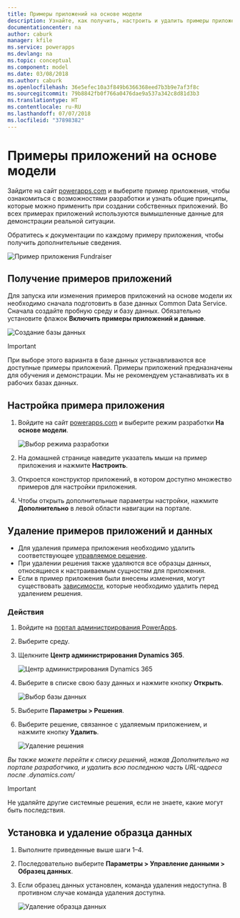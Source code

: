 ```yaml
---
title: Примеры приложений на основе модели
description: Узнайте, как получить, настроить и удалить примеры приложений на основе модели.
documentationcenter: na
author: caburk
manager: kfile
ms.service: powerapps
ms.devlang: na
ms.topic: conceptual
ms.component: model
ms.date: 03/08/2018
ms.author: caburk
ms.openlocfilehash: 36e5efec10a3f849b6366368eed7b3b9e7af3f8c
ms.sourcegitcommit: 79b8842fb0f766a0476dae9a537a342c8d81d3b3
ms.translationtype: HT
ms.contentlocale: ru-RU
ms.lasthandoff: 07/07/2018
ms.locfileid: "37898382"
---
```

# <a name="model-driven-sample-apps"></a>Примеры приложений на основе модели

Зайдите на сайт [powerapps.com](https://powerapps.com) и выберите пример приложения, чтобы ознакомиться с возможностями разработки и узнать общие принципы, которые можно применить при создании собственных приложений. Во всех примерах приложений используются вымышленные данные для демонстрации реальной ситуации. 

Обратитесь к документации по каждому примеру приложения, чтобы получить дополнительные сведения. 

![Пример приложения Fundraiser](media/overview-model-driven-samples/fundraiser-app1.png)


## <a name="get-sample-apps"></a>Получение примеров приложений

Для запуска или изменения примеров приложений на основе модели их необходимо сначала подготовить в базе данных Common Data Service. Сначала создайте пробную среду и базу данных. Обязательно установите флажок **Включить примеры приложений и данные**.

![Создание базы данных](media/overview-model-driven-samples/create-database1.png)


> [!IMPORTANT]
> При выборе этого варианта в базе данных устанавливаются все доступные примеры приложений. Примеры приложений предназначены для обучения и демонстрации. Мы не рекомендуем устанавливать их в рабочих базах данных. 

## <a name="customize-a-sample-app"></a>Настройка примера приложения

1. Войдите на сайт [powerapps.com](https://powerapps.com) и выберите режим разработки **На основе модели**. 

    ![Выбор режима разработки](media/overview-model-driven-samples/choose-design-mode.png)

2. На домашней странице наведите указатель мыши на пример приложения и нажмите **Настроить**.
3. Откроется конструктор приложений, в котором доступно множество примеров для настройки приложения. 
4. Чтобы открыть дополнительные параметры настройки, нажмите **Дополнительно** в левой области навигации на портале.

## <a name="remove-sample-apps-and-data"></a>Удаление примеров приложений и данных 
- Для удаления примера приложения необходимо удалить соответствующее [управляемое решение](https://docs.microsoft.com/dynamics365/customer-engagement/developer/uninstall-delete-solution). 
- При удалении решения также удаляются все образцы данных, относящиеся к настраиваемым сущностям для приложения.
- Если в пример приложения были внесены изменения, могут существовать [зависимости](https://docs.microsoft.com/dynamics365/customer-engagement/developer/dependency-tracking-solution-components), которые необходимо удалить перед удалением решения.

### <a name="steps"></a>Действия
1. Войдите на [портал администрирования PowerApps](https://admin.powerapps.com).

2. Выберите среду.

3. Щелкните **Центр администрирования Dynamics 365**. 

    ![Центр администрирования Dynamics 365](media/overview-model-driven-samples/admin-center.png)

4. Выберите в списке свою базу данных и нажмите кнопку **Открыть**.

    ![Выбор базы данных](media/overview-model-driven-samples/select-database.png)

5. Выберите **Параметры > Решения**.

6. Выберите решение, связанное с удаляемым приложением, и нажмите кнопку **Удалить**.

    ![Удаление решения](media/overview-model-driven-samples/delete-solution.png)

<em>Вы также можете перейти к списку решений, нажав **Дополнительно</em>* на портале разработчика, и удалить всю последнюю часть URL-адреса после .dynamics.com/*

> [!IMPORTANT]
> Не удаляйте другие системные решения, если не знаете, какие могут быть последствия.

## <a name="install-or-uninstall-sample-data"></a>Установка и удаление образца данных
1. Выполните приведенные выше шаги 1–4.
2. Последовательно выберите **Параметры > Управление данными > Образец данных**.
3. Если образец данных установлен, команда удаления недоступна. В противном случае команда удаления доступна. 

    ![Удаление образца данных](media/overview-model-driven-samples/remove-sample-data.png)




